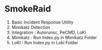 # SmokeRaid

1. Basic Incident Response Utility
2. Mimikatz Detection
3. Integration : Autorunsc, PeCMD, LoKi 
4. Mimikatz : Run Index.py in Mimikatz Folder
5. LoKI : Run Index.py in Loki Folder